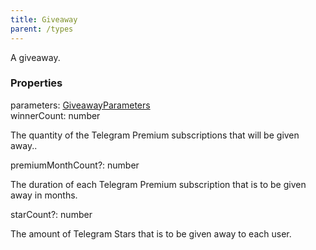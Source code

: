 ```yaml
---
title: Giveaway
parent: /types
---
```


A giveaway.

### Properties

<div class="flex flex-col gap-3"><div><div class="flex gap-2"><div class="font-mono p" id="p_parameters" data-anchor><span class="font-bold">parameters</span><span class="opacity-50">:</span> <a href="/gh/types/giveawayparameters"  >GiveawayParameters</a></div></div></div><div><div class="flex gap-2"><div class="font-mono p" id="p_winnerCount" data-anchor><span class="font-bold">winnerCount</span><span class="opacity-50">:</span> <span>number</span></div></div><div class="pl-3"><div class="no-margin">

The quantity of the Telegram Premium subscriptions that will be given away..

</div></div></div><div><div class="flex gap-2"><div class="font-mono p" id="p_premiumMonthCount" data-anchor><span class="font-bold">premiumMonthCount</span><span class="opacity-50"><span title="Optional" class="cursor-help">?</span>:</span> <span>number</span></div></div><div class="pl-3"><div class="no-margin">

The duration of each Telegram Premium subscription that is to be given away in months.

</div></div></div><div><div class="flex gap-2"><div class="font-mono p" id="p_starCount" data-anchor><span class="font-bold">starCount</span><span class="opacity-50"><span title="Optional" class="cursor-help">?</span>:</span> <span>number</span></div></div><div class="pl-3"><div class="no-margin">

The amount of Telegram Stars that is to be given away to each user.

</div></div></div></div>

